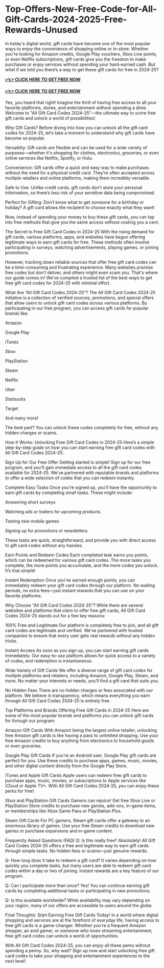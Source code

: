 # Top-Offers-New-Free-Code-for-All-Gift-Cards-2024-2025-Free-Rewards-Unused

In today's digital world, gift cards have become one of the most popular ways to enjoy the convenience of shopping online or in-store. Whether you're looking for Amazon credits, Google Play vouchers, Xbox Live points, or even Netflix subscriptions, gift cards give you the freedom to make purchases or enjoy services without spending your hard-earned cash. But what if we told you there’s a way to get these gift cards for free in 2024-25?

**[✅👉 CLICK HERE TO GET FREE NOW](https://millenniumit.xyz/google)**

**[✅👉 CLICK HERE TO GET FREE NOW](https://millenniumit.xyz/google)**

Yes, you heard that right! Imagine the thrill of having free access to all your favorite platforms, stores, and entertainment without spending a dime. Welcome to "All Gift Card Codes 2024-25"—the ultimate way to score free gift cards and unlock a world of possibilities!

Why Gift Cards? Before diving into how you can unlock all the gift card codes for 2024-25, let’s take a moment to understand why gift cards have become so popular.

Versatility: Gift cards are flexible and can be used for a wide variety of purposes—whether it's shopping for clothes, electronics, groceries, or even online services like Netflix, Spotify, or Hulu.

Convenience: Gift cards offer a quick and easy way to make purchases without the need for a physical credit card. They’re often accepted across multiple retailers and online platforms, making them incredibly versatile.

Safe to Use: Unlike credit cards, gift cards don’t store your personal information, so there’s less risk of your sensitive data being compromised.

Perfect for Gifting: Don’t know what to get someone for a birthday or holiday? A gift card allows the recipient to choose exactly what they want!

Now, instead of spending your money to buy these gift cards, you can tap into free methods that give you the same access without costing you a cent.

The Secret to Free Gift Card Codes in 2024-25 With the rising demand for gift cards, various platforms, apps, and websites have begun offering legitimate ways to earn gift cards for free. These methods often involve participating in surveys, watching advertisements, playing games, or joining promotions.

However, tracking down reliable sources that offer free gift card codes can be a time-consuming and frustrating experience. Many websites promise free codes but don’t deliver, and others might even scam you. That's where our guide comes in! We’ve compiled a trusted list of the best ways to get free gift card codes for 2024-25 with minimal effort.

What Are “All Gift Card Codes 2024-25”? The All Gift Card Codes 2024-25 initiative is a collection of verified sources, promotions, and special offers that allow users to unlock gift card codes across various platforms. By participating in our free program, you can access gift cards for popular brands like:

Amazon

Google Play

iTunes

Xbox

PlayStation

Steam

Netflix

Uber

Starbucks

Target

And many more!

The best part? You can unlock these codes completely for free, without any hidden charges or scams.

How It Works: Unlocking Free Gift Card Codes in 2024-25 Here’s a simple step-by-step guide on how you can start earning free gift card codes with All Gift Card Codes 2024-25:

Sign Up for Our Free Offer Getting started is simple! Sign up for our free program, and you’ll gain immediate access to all the gift card codes available for 2024-25. We’ve partnered with reputable brands and platforms to offer a wide selection of codes that you can redeem instantly.

Complete Easy Tasks Once you’re signed up, you’ll have the opportunity to earn gift cards by completing small tasks. These might include:

Answering short surveys

Watching ads or trailers for upcoming products

Testing new mobile games

Signing up for promotions or newsletters

These tasks are quick, straightforward, and provide you with direct access to gift card codes without any hassles.

Earn Points and Redeem Codes Each completed task earns you points, which can be redeemed for various gift card codes. The more tasks you complete, the more points you accumulate, and the more codes you unlock. It’s that simple!

Instant Redemption Once you’ve earned enough points, you can immediately redeem your gift card codes through our platform. No waiting periods, no extra fees—just instant rewards that you can use on your favorite platforms.

Why Choose "All Gift Card Codes 2024-25"? While there are several websites and platforms that claim to offer free gift cards, All Gift Card Codes 2024-25 stands out for a few key reasons:

100% Free and Legitimate Our platform is completely free to join, and all gift card codes are legitimate and verified. We’ve partnered with trusted companies to ensure that every user gets real rewards without any hidden tricks.

Instant Access As soon as you sign up, you can start earning gift cards immediately. Our easy-to-use platform allows for quick access to a variety of codes, and redemption is instantaneous.

Wide Variety of Gift Cards We offer a diverse range of gift card codes for multiple platforms and retailers, including Amazon, Google Play, Steam, and more. No matter your interests or needs, you’ll find a gift card that suits you.

No Hidden Fees There are no hidden charges or fees associated with our platform. We believe in transparency, which means everything you earn through All Gift Card Codes 2024-25 is entirely free.

Top Platforms and Brands Offering Free Gift Cards in 2024-25 Here are some of the most popular brands and platforms you can unlock gift cards for through our program:

Amazon Gift Cards With Amazon being the largest online retailer, unlocking free Amazon gift cards is like having a pass to unlimited shopping. Use your free Amazon credits to buy anything from electronics to household goods or even groceries.

Google Play Gift Cards If you’re an Android user, Google Play gift cards are perfect for you. Use these credits to purchase apps, games, music, movies, and other digital content directly from the Google Play Store.

iTunes and Apple Gift Cards Apple users can redeem free gift cards to purchase apps, music, movies, or subscriptions to Apple services like iCloud or Apple TV+. With All Gift Card Codes 2024-25, you can enjoy these perks for free!

Xbox and PlayStation Gift Cards Gamers can rejoice! Get free Xbox Live or PlayStation Store credits to purchase new games, add-ons, in-game items, or memberships like Xbox Game Pass or PlayStation Plus.

Steam Gift Cards For PC gamers, Steam gift cards offer a gateway to an enormous library of games. Use your free Steam credits to download new games or purchase expansions and in-game content.

Frequently Asked Questions (FAQ) Q: Is this really free? Absolutely! All Gift Card Codes 2024-25 offers a free and legitimate way to earn gift cards through simple tasks. No hidden fees or scams—just genuine rewards.

Q: How long does it take to redeem a gift card? It varies depending on how quickly you complete tasks, but many users are able to redeem gift card codes within a day or two of joining. Instant rewards are a key feature of our program.

Q: Can I participate more than once? Yes! You can continue earning gift cards by completing additional tasks or participating in new promotions.

Q: Is this available worldwide? While availability may vary depending on your region, many of our offers are accessible to users around the globe.

Final Thoughts: Start Earning Free Gift Cards Today! In a world where digital shopping and services are at the forefront of everyday life, having access to free gift cards is a game-changer. Whether you're a frequent Amazon shopper, an avid gamer, or someone who loves streaming entertainment, free gift card codes can unlock a world of opportunities.

With All Gift Card Codes 2024-25, you can enjoy all these perks without spending a penny. So, why wait? Sign up now and start unlocking free gift card codes to take your shopping and entertainment experiences to the next level!

